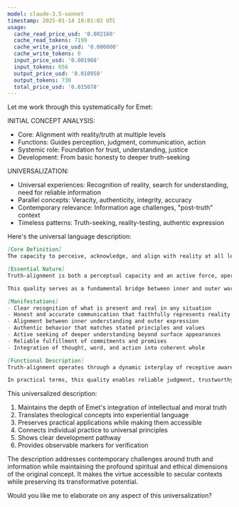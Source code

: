 ```yaml
---
model: claude-3.5-sonnet
timestamp: 2025-01-14 18:01:02 UTC
usage:
  cache_read_price_usd: '0.002160'
  cache_read_tokens: 7199
  cache_write_price_usd: '0.000000'
  cache_write_tokens: 0
  input_price_usd: '0.001968'
  input_tokens: 656
  output_price_usd: '0.010950'
  output_tokens: 730
  total_price_usd: '0.015078'
---
```


Let me work through this systematically for Emet:

INITIAL CONCEPT ANALYSIS:
- Core: Alignment with reality/truth at multiple levels
- Functions: Guides perception, judgment, communication, action
- Systemic role: Foundation for trust, understanding, justice
- Development: From basic honesty to deeper truth-seeking

UNIVERSALIZATION:
- Universal experiences: Recognition of reality, search for understanding, need for reliable information
- Parallel concepts: Veracity, authenticity, integrity, accuracy
- Contemporary relevance: Information age challenges, "post-truth" context
- Timeless patterns: Truth-seeking, reality-testing, authentic expression

Here's the universal language description:

```markdown
[Core Definition]
The capacity to perceive, acknowledge, and align with reality at all levels - factual, personal, and universal. It manifests as clear seeing, honest expression, and faithful action that bridges inner recognition with outer manifestation, creating coherence between understanding and behavior.

[Essential Nature]
Truth-alignment is both a perceptual capacity and an active force, operating as an internal compass that orients awareness toward what is real and guides action toward authentic expression. It functions simultaneously as a receptive quality that allows reality to be seen clearly and a generative quality that produces faithful representation and honest engagement.

This quality serves as a fundamental bridge between inner and outer worlds, ensuring that perception, understanding, communication, and action form a coherent whole. It requires both courage to face what is and integrity to represent it faithfully, creating trustworthy connections between self, others, and reality itself.

[Manifestations]
- Clear recognition of what is present and real in any situation
- Honest and accurate communication that faithfully represents reality
- Alignment between inner understanding and outer expression
- Authentic behavior that matches stated principles and values
- Active seeking of deeper understanding beyond surface appearances
- Reliable fulfillment of commitments and promises
- Integration of thought, word, and action into coherent whole

[Functional Description]
Truth-alignment operates through a dynamic interplay of receptive awareness and active expression. It begins with the willingness to see clearly, develops through careful attention to accuracy in thought and communication, and matures into a comprehensive integrity that coordinates understanding, expression, and action. This quality grows through repeated cycles of observation, verification, and faithful representation, gradually building trust in one's capacity to recognize and convey truth.

In practical terms, this quality enables reliable judgment, trustworthy relationships, and effective action based on accurate understanding. It creates the conditions for genuine learning, meaningful communication, and authentic connection with others. When fully developed, it produces a natural authority that comes from consistent alignment with reality, making one a reliable source of understanding and a trustworthy presence in any situation.
```

This universalized description:
1. Maintains the depth of Emet's integration of intellectual and moral truth
2. Translates theological concepts into experiential language
3. Preserves practical applications while making them accessible
4. Connects individual practice to universal principles
5. Shows clear development pathway
6. Provides observable markers for verification

The description addresses contemporary challenges around truth and information while maintaining the profound spiritual and ethical dimensions of the original concept. It makes the virtue accessible to secular contexts while preserving its transformative potential.

Would you like me to elaborate on any aspect of this universalization?